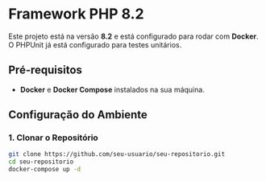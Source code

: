 # Framework PHP 8.2

Este projeto está na versão **8.2** e está configurado para rodar com **Docker**. O PHPUnit já está configurado para testes unitários.

## Pré-requisitos

- **Docker** e **Docker Compose** instalados na sua máquina.

## Configuração do Ambiente

### 1. Clonar o Repositório

```bash
git clone https://github.com/seu-usuario/seu-repositorio.git
cd seu-repositorio
docker-compose up -d